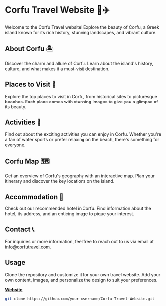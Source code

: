 # Corfu Travel Website 🌴✈️

Welcome to the Corfu Travel website! Explore the beauty of Corfu, a Greek island known for its rich history, stunning landscapes, and vibrant culture.

## About Corfu 🏝️

Discover the charm and allure of Corfu. Learn about the island's history, culture, and what makes it a must-visit destination.

## Places to Visit 🏰

Explore the top places to visit in Corfu, from historical sites to picturesque beaches. Each place comes with stunning images to give you a glimpse of its beauty.

## Activities 🌊

Find out about the exciting activities you can enjoy in Corfu. Whether you're a fan of water sports or prefer relaxing on the beach, there's something for everyone.

## Corfu Map 🗺️

Get an overview of Corfu's geography with an interactive map. Plan your itinerary and discover the key locations on the island.

## Accommodation 🏨

Check out our recommended hotel in Corfu. Find information about the hotel, its address, and an enticing image to pique your interest.

## Contact 📞

For inquiries or more information, feel free to reach out to us via email at [info@corfutravel.com](mailto:info@corfutravel.com).

## Usage

Clone the repository and customize it for your own travel website. Add your own content, images, and personalize the design to suit your preferences.

[**Website**]()

```bash
git clone https://github.com/your-username/Corfu-Travel-Website.git
